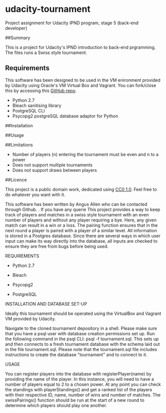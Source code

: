 # udacity-tournament
Project assignment for Udacity IPND program, stage 5 (back-end developer)

##Summary

This is a project for Udacity's IPND introduction to back-end prgramming.  The files runs a Swiss style tournament.  

## Requirements

This software has been designed to be used in the VM enironment provided by Udacity using Oracle's VM Virtual Box and Vagrant.  You can fork/close this by accessing this [GitHub repo](https://github.com/udacity/fullstack-nanodegree-vm). 

* Python 2.7
* Bleach sanitising library
* PostgreSQL CLI 
* Psycopg2 postgreSQL database adaptor for Python

##Installation


##Usage


##Limitations

* Number of players (n) entering the tournament must be even and n to a power 
* Does not support multiple tournaments
* Does not support draws between players

##Licence

This project is a public domain work, dedicated using [CC0 1.0](https://creativecommons.org/publicdomain/zero/1.0/). Feel free to do whatever you want with it.



This software has been written by Angus Allen who can be contacted through Github.  .  If you have any querie
This project provides a way to keep track of players and matches in a swiss style tournament with an even number of players and without any player requiring a bye.  Here, any given match can result in a win or a loss.  The pairing function ensures that in the next round a player is paired with a player of a similar level.  All information is stored in a Postgres database.  Since there are several ways in which user input can make its way directly into the database, all inputs are checked to ensure they are free from bugs before being used.

REQUIREMENTS

- Python 2.7

- Bleach

- Psycopg2

- PostgreSQL

INSTALLATION AND DATABASE SET-UP

Ideally this tournament should be operated using the VirtualBox and Vagrant VM provided by Udacity.

Navigate to the cloned tournament depository in a shell.  Please make sure that you have a psql user with database creation permissions set up.  Run the following command in the psql CLI: psql -f tournament.sql.  This sets up and then connects to a fresh tournament database with the schema laid out in the file tournament.sql. Please note that the tournament.sql file includes instructions to create the database "tournament" and to connect to it.

USAGE

You can register players into the database with registerPlayer(name) by providing the name of the player.  In this instance, you will need to have a number of players equal to 2 to a chosen power.  At any point you can check the standings with playerStandings() and get a ranked list of the players with their respective ID, name, number of wins and number of matches.  The swissPairings() function should be run at the start of a new round to determine which players should play one another.
